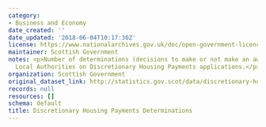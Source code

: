 ```yaml
---
category:
- Business and Economy
date_created: ''
date_updated: '2018-06-04T10:17:30Z'
license: https://www.nationalarchives.gov.uk/doc/open-government-licence/version/3/
maintainer: Scottish Government
notes: <p>Number of determinations (decisions to make or not make an award) made by
  Local Authorities on Discretionary Housing Payments applications.</p>
organization: Scottish Government
original_dataset_link: http://statistics.gov.scot/data/discretionary-housing-payments-determinations
records: null
resources: []
schema: default
title: Discretionary Housing Payments Determinations
---
```

